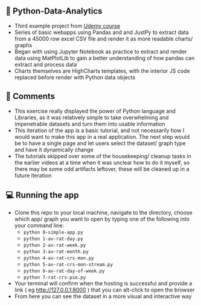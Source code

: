 ## 🐍 Python-Data-Analytics

- Third example project from [Udemy course](https://www.udemy.com/course/the-python-mega-course/)
- Series of basic webapps using Pandas and and JustPy to extract data from a 45000 row excel CSV file and render it as more readable charts/ graphs
- Began with using Jupyter Notebook as practice to extract and render data using MatPlotLib to gain a better understanding of how pandas can extract and process data
- Charts themselves are HighCharts templates, with the interior JS code replaced before render with Python data objects


## 📓 Comments

- This exercise really displayed the power of Python language and Libraries, as it was relatively simple to take overwhelming and impenetrable datasets and turn them into usable information
- This iteration of the app is a basic tutorial, and not necessarily how I would want to make this app in a real application. The next step would be to have a single page and let users select the dataset/ graph type and have it dynamically change
- The tutorials skipped over some of the housekeeping/ cleanup tasks in the earlier videos at a time when it was unclear how to do it myself, so there may be some odd artifacts leftover, these will be cleaned up in a future iteration


## 💻 Running the app

- Clone this repo to your local machine, navigate to the directory, choose which app/ graph you want to open by typing one of the following into your command line:
    * ``` python 0-simple-app.py ```
    * ``` python 1-av-rat-day.py ```
    * ``` python 2-av-rat-week.py ```
    * ``` python 3-av-rat-month.py ```
    * ``` python 4-av-rat-crs-mon.py ```
    * ``` python 5-av-rat-crs-mon-stream.py ```
    * ``` python 6-av-rat-day-of-week.py ```
    * ``` python 7-rat-crs-pie.py ```
- Your terminal will confirm when the hosting is successful and provide a link ( eg http://127.0.0.1:8000 ) that you can alt-click to open the browser
- From here you can see the dataset in a more visual and interactive way

